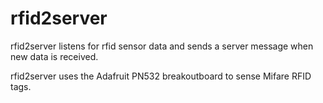 # rfid2server

rfid2server listens for rfid sensor data and sends a server message when new data is received.

rfid2server uses the Adafruit PN532 breakoutboard to sense Mifare RFID tags.
